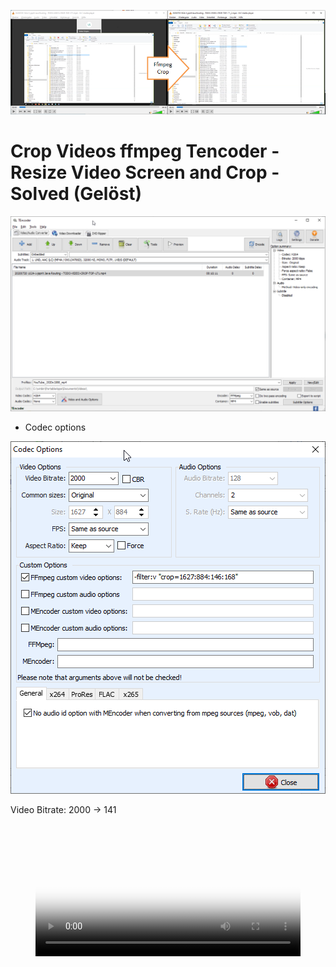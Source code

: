 
![](../pics/20231012111457_TencoderffMpg.png)

# Crop Videos ffmpeg Tencoder - Resize Video Screen and Crop - Solved (Gelöst)

![](../pics/20231012110303-tencoder.png)


- Codec options 

![](../pics/20231012110333.png)

 Video Bitrate: 2000 -> 141  

<figure class="video_container">
  <video width="100%"  controls="true" 
  allowfullscreen="true" poster="../pics/20231012111457_TencoderffMpg.png">
    <source src="/mov/20200720 1624-1-jsprit Java Routing.mp4" type="video/mp4">
  </video>
</figure>